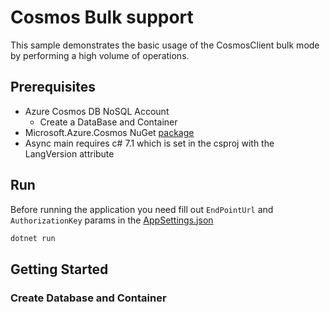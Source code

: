 # Cosmos Bulk support

This sample demonstrates the basic usage of the CosmosClient bulk mode by performing a high volume of operations.

## Prerequisites

- Azure Cosmos DB NoSQL Account
  - Create a DataBase and Container
- Microsoft.Azure.Cosmos NuGet [package](http://www.nuget.org/packages/Microsoft.Azure.Cosmos/)
- Async main requires c# 7.1 which is set in the csproj with the LangVersion attribute

## Run

Before running the application you need fill out `EndPointUrl` and `AuthorizationKey` params in the [AppSettings.json](../appSettings.json)

```PowerShell
dotnet run
```

## Getting Started

### Create Database and Container

